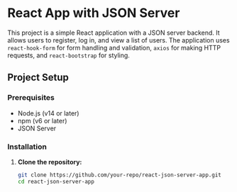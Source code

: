 # React App with JSON Server

This project is a simple React application with a JSON server backend. It allows users to register, log in, and view a list of users. The application uses `react-hook-form` for form handling and validation, `axios` for making HTTP requests, and `react-bootstrap` for styling.

## Project Setup

### Prerequisites

- Node.js (v14 or later)
- npm (v6 or later)
- JSON Server

### Installation

1. **Clone the repository:**

   ```bash
   git clone https://github.com/your-repo/react-json-server-app.git
   cd react-json-server-app